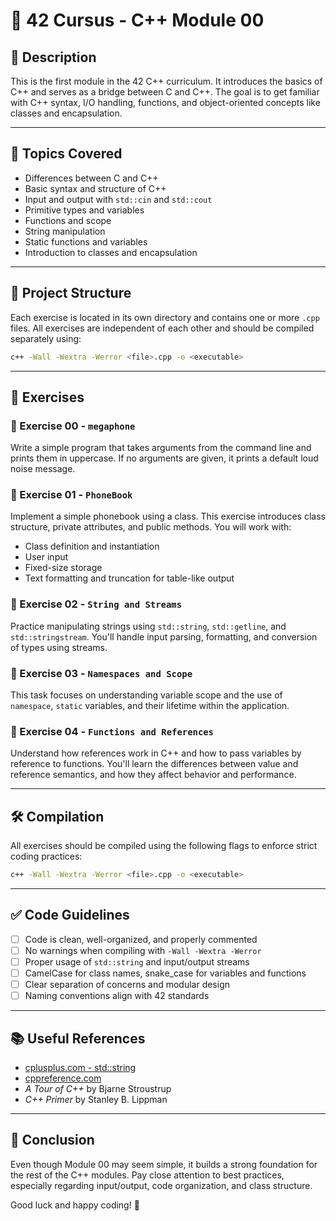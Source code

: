 # 🧠 42 Cursus - C++ Module 00

## 📌 Description

This is the first module in the 42 C++ curriculum. It introduces the basics of C++ and serves as a bridge between C and C++. The goal is to get familiar with C++ syntax, I/O handling, functions, and object-oriented concepts like classes and encapsulation.

---

## 🚀 Topics Covered

- Differences between C and C++
- Basic syntax and structure of C++
- Input and output with `std::cin` and `std::cout`
- Primitive types and variables
- Functions and scope
- String manipulation
- Static functions and variables
- Introduction to classes and encapsulation

---

## 📁 Project Structure

Each exercise is located in its own directory and contains one or more `.cpp` files. All exercises are independent of each other and should be compiled separately using:

```bash
c++ -Wall -Wextra -Werror <file>.cpp -o <executable>
```

---

## 🧪 Exercises

### 📌 Exercise 00 - `megaphone`

Write a simple program that takes arguments from the command line and prints them in uppercase. If no arguments are given, it prints a default loud noise message.

### 📌 Exercise 01 - `PhoneBook`

Implement a simple phonebook using a class. This exercise introduces class structure, private attributes, and public methods. You will work with:

- Class definition and instantiation
- User input
- Fixed-size storage
- Text formatting and truncation for table-like output

### 📌 Exercise 02 - `String and Streams`

Practice manipulating strings using `std::string`, `std::getline`, and `std::stringstream`. You'll handle input parsing, formatting, and conversion of types using streams.

### 📌 Exercise 03 - `Namespaces and Scope`

This task focuses on understanding variable scope and the use of `namespace`, `static` variables, and their lifetime within the application.

### 📌 Exercise 04 - `Functions and References`

Understand how references work in C++ and how to pass variables by reference to functions. You'll learn the differences between value and reference semantics, and how they affect behavior and performance.

---

## 🛠️ Compilation

All exercises should be compiled using the following flags to enforce strict coding practices:

```bash
c++ -Wall -Wextra -Werror <file>.cpp -o <executable>
```

---

## ✅ Code Guidelines

- [ ] Code is clean, well-organized, and properly commented
- [ ] No warnings when compiling with `-Wall -Wextra -Werror`
- [ ] Proper usage of `std::string` and input/output streams
- [ ] CamelCase for class names, snake_case for variables and functions
- [ ] Clear separation of concerns and modular design
- [ ] Naming conventions align with 42 standards

---

## 📚 Useful References

- [cplusplus.com - std::string](https://cplusplus.com/reference/string/string/)
- [cppreference.com](https://en.cppreference.com/)
- *A Tour of C++* by Bjarne Stroustrup
- *C++ Primer* by Stanley B. Lippman

---

## 🏁 Conclusion

Even though Module 00 may seem simple, it builds a strong foundation for the rest of the C++ modules. Pay close attention to best practices, especially regarding input/output, code organization, and class structure.

Good luck and happy coding! 🚀
